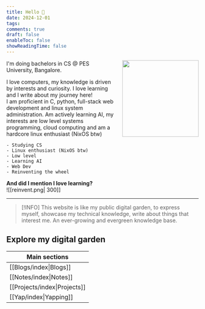 ```yaml
---
title: Hello 👋
date: 2024-12-01
tags: 
comments: true
draft: false
enableToc: false
showReadingTime: false
---
```

<html>
    <style>
        .profile-img {
            width: 200px;
            float: right;
            margin-left: 20px;
        }
        @media (max-width: 768px) {
            .profile-img {
                float: none;
                margin: 0 auto 20px auto;
                display: block;
            }
        }
    </style>
    <img class="profile-img" src="../attachments/avatar.jpg">
</html>

I'm doing bachelors in CS @ PES University, Bangalore.  

I love computers, my knowledge is driven by interests and curiosity. I love learning and I write about my journey here!  
I am proficient in C, python, full-stack web development and linux system administration.   Am actively learning AI, my interests are low level systems programming, cloud computing and am a hardcore linux enthusiast (NixOS btw)

```
- Studying CS
- Linux enthusiast (NixOS btw)
- Low level
- Learning AI
- Web Dev
- Reinventing the wheel
```

**And did I mention I love learning?**  
![[reinvent.png| 300]]

---

> [!INFO]
> This website is like my public digital garden, to express myself, showcase my technical knowledge, write about things that interest me. An ever-growing and evergreen knowledge base.

## Explore my digital garden

| Main sections                |
| ---------------------------- |
| [[Blogs/index\|Blogs]]       |
| [[Notes/index\|Notes]]       |
| [[Projects/index\|Projects]] |
| [[Yap/index\|Yapping]]       |
